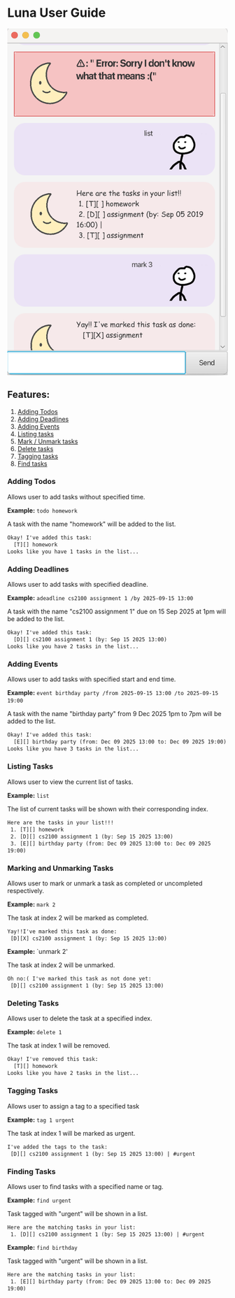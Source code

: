 # Luna User Guide

![Luna Display](Ui.png)

## Features:
1. [Adding Todos](#Adding-todos)
2. [Adding Deadlines](#Adding-deadlines)
3. [Adding Events](#Adding-events)
4. [Listing tasks](#Listing-tasks)
5. [Mark / Unmark tasks](#Marking-and-unmarking-tasks)
6. [Delete tasks](#Deleting-tasks)
7. [Tagging tasks](#Tagging-tasks)
8. [Find tasks](#Finding-tasks)



### Adding Todos

Allows user to add tasks without specified time.

**Example:** `todo homework`

A task with the name "homework" will be added to the list. 

```
Okay! I've added this task:
  [T][] homework 
Looks like you have 1 tasks in the list...
```

### Adding Deadlines

Allows user to add tasks with specified deadline.

**Example:** `adeadline cs2100 assignment 1 /by 2025-09-15 13:00`

A task with the name "cs2100 assignment 1" due on 15 Sep 2025 at 1pm will be added to the list.

```
Okay! I've added this task: 
  [D][] cs2100 assignment 1 (by: Sep 15 2025 13:00) 
Looks like you have 2 tasks in the list...
```

### Adding Events

Allows user to add tasks with specified start and end time.

**Example:** `event birthday party /from 2025-09-15 13:00 /to 2025-09-15 19:00`

A task with the name "birthday party" from 9 Dec 2025 1pm to 7pm will be added to the list.

```
Okay! I've added this task: 
  [E][] birthday party (from: Dec 09 2025 13:00 to: Dec 09 2025 19:00) 
Looks like you have 3 tasks in the list...
```

### Listing Tasks

Allows user to view the current list of tasks.

**Example:** `list`

The list of current tasks will be shown with their corresponding index.

```
Here are the tasks in your list!!!
 1. [T][] homework 
 2. [D][] cs2100 assignment 1 (by: Sep 15 2025 13:00) 
 3. [E][] birthday party (from: Dec 09 2025 13:00 to: Dec 09 2025 19:00) 
```

### Marking and Unmarking Tasks

Allows user to mark or unmark a task as completed or uncompleted respectively. 

**Example:** `mark 2`

The task at index 2 will be marked as completed.

```
Yay!!I've marked this task as done: 
 [D][X] cs2100 assignment 1 (by: Sep 15 2025 13:00) 
```

**Example:** `unmark 2'

The task at index 2 will be unmarked. 

```
Oh no:( I've marked this task as not done yet: 
 [D][] cs2100 assignment 1 (by: Sep 15 2025 13:00) 
```

### Deleting Tasks

Allows user to delete the task at a specified index.

**Example:** `delete 1`

The task at index 1 will be removed.

```
Okay! I've removed this task: 
  [T][] homework 
Looks like you have 2 tasks in the list...
```

### Tagging Tasks

Allows user to assign a tag to a specified task

**Example:** `tag 1 urgent`

The task at index 1 will be marked as urgent.

```
I've added the tags to the task: 
 [D][] cs2100 assignment 1 (by: Sep 15 2025 13:00) | #urgent
```

### Finding Tasks

Allows user to find tasks with a specified name or tag. 

**Example:** `find urgent`

Task tagged with "urgent" will be shown in a list.

```
Here are the matching tasks in your list: 
 1. [D][] cs2100 assignment 1 (by: Sep 15 2025 13:00) | #urgent
```
**Example:** `find birthday`

Task tagged with "urgent" will be shown in a list.

```
Here are the matching tasks in your list: 
 1. [E][] birthday party (from: Dec 09 2025 13:00 to: Dec 09 2025 19:00) 
```

